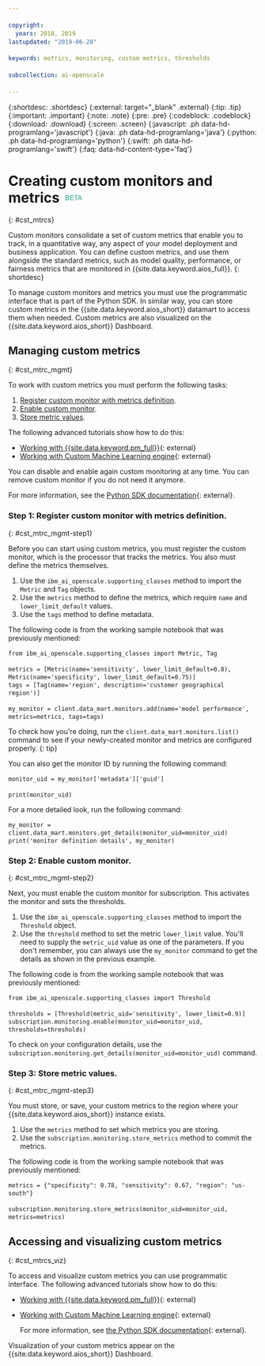 ```yaml
---

copyright:
  years: 2018, 2019
lastupdated: "2019-06-28"

keywords: metrics, monitoring, custom metrics, thresholds

subcollection: ai-openscale

---
```


{:shortdesc: .shortdesc}
{:external: target="_blank" .external}
{:tip: .tip}
{:important: .important}
{:note: .note}
{:pre: .pre}
{:codeblock: .codeblock}
{:download: .download}
{:screen: .screen}
{:javascript: .ph data-hd-programlang='javascript'}
{:java: .ph data-hd-programlang='java'}
{:python: .ph data-hd-programlang='python'}
{:swift: .ph data-hd-programlang='swift'}
{:faq: data-hd-content-type='faq'}

# Creating custom monitors and metrics ![beta tag](images/beta.png)
{: #cst_mtrcs}

Custom monitors consolidate a set of custom metrics that enable you to track, in a quantitative way, any aspect of your model deployment and business application. You can define custom metrics, and use them alongside the standard metrics, such as model quality, performance, or fairness metrics that are monitored in {{site.data.keyword.aios_full}}.
{: shortdesc}

To manage custom monitors and metrics you must use the programmatic interface that is part of the Python SDK. In similar way, you can store custom metrics in the {{site.data.keyword.aios_short}} datamart to access them when needed. Custom metrics are also visualized on the {{site.data.keyword.aios_short}} Dashboard.

## Managing custom metrics
{: #cst_mtrc_mgmt}

To work with custom metrics you must perform the following tasks:

1. [Register custom monitor with metrics definition](#cst_mtrc_mgmt-step1).
2. [Enable custom monitor](#cst_mtrc_mgmt-step2).
3. [Store metric values](#cst_mtrc_mgmt-step3).

The following advanced tutorials show how to do this:

- [Working with {{site.data.keyword.pm_full}}](https://github.com/pmservice/ai-openscale-tutorials/blob/master/notebooks/Watson%20OpenScale%20and%20Watson%20ML%20Engine.ipynb){: external}
- [Working with Custom Machine Learning engine](https://github.com/pmservice/ai-openscale-tutorials/blob/master/notebooks/AI%20OpenScale%20and%20Custom%20ML%20Engine.ipynb){: external}

You can disable and enable again custom monitoring at any time. You can remove custom monitor if you do not need it anymore.

For more information, see the [Python SDK documentation](http://ai-openscale-python-client.mybluemix.net/){: external}.


### Step 1: Register custom monitor with metrics definition.
{: #cst_mtrc_mgmt-step1}

Before you can start using custom metrics, you must register the custom monitor, which is the processor that tracks the metrics. You also must define the metrics themselves.

1. Use the `ibm_ai_openscale.supporting_classes` method to import the `Metric` and `Tag` objects.
2. Use the `metrics` method to define the metrics, which require `name` and `lower_limit_default` values.
3. Use the `tags` method to define metadata.

The following code is from the working sample notebook that was previously mentioned:

```
from ibm_ai_openscale.supporting_classes import Metric, Tag

metrics = [Metric(name='sensitivity', lower_limit_default=0.8), Metric(name='specificity', lower_limit_default=0.75)]
tags = [Tag(name='region', description='customer geographical region')]

my_monitor = client.data_mart.monitors.add(name='model performance', metrics=metrics, tags=tags)
```

To check how you're doing, run the `client.data_mart.monitors.list()
` command to see if your newly-created monitor and metrics are configured properly.
{: tip}

You can also get the monitor ID by running the following command:

```
monitor_uid = my_monitor['metadata']['guid']

print(monitor_uid)
```

For a more detailed look, run the following command:

```
my_monitor = client.data_mart.monitors.get_details(monitor_uid=monitor_uid)
print('monitor definition details', my_monitor)
```


### Step 2: Enable custom monitor.
{: #cst_mtrc_mgmt-step2}

Next, you must enable the custom monitor for subscription. This activates the monitor and sets the thresholds.

1. Use the `ibm_ai_openscale.supporting_classes` method to import the `Threshold` object.
2. Use the `threshold` method to set the metric `lower_limit` value. You'll need to supply the `metric_uid` value as one of the parameters. If you don't remember, you can always use the `my_monitor` command to get the details as shown in the previous example.

The following code is from the working sample notebook that was previously mentioned:

```
from ibm_ai_openscale.supporting_classes import Threshold

thresholds = [Threshold(metric_uid='sensitivity', lower_limit=0.9)]
subscription.monitoring.enable(monitor_uid=monitor_uid, thresholds=thresholds)
```

To check on your configuration details, use the `subscription.monitoring.get_details(monitor_uid=monitor_uid)` command.

### Step 3: Store metric values.
{: #cst_mtrc_mgmt-step3}

You must store, or save, your custom metrics to the region where your {{site.data.keyword.aios_short}} instance exists.

1. Use the `metrics` method to set which metrics you are storing.
2. Use the `subscription.monitoring.store_metrics` method to commit the metrics.

The following code is from the working sample notebook that was previously mentioned:

```
metrics = {"specificity": 0.78, "sensitivity": 0.67, "region": "us-south"}

subscription.monitoring.store_metrics(monitor_uid=monitor_uid, metrics=metrics)
```

## Accessing and visualizing custom metrics
{: #cst_mtrcs_viz}

To access and visualize custom metrics you can use programmatic interface. The following advanced tutorials show how to do this:

- [Working with {{site.data.keyword.pm_full}}](https://github.com/pmservice/ai-openscale-tutorials/blob/master/notebooks/Watson%20OpenScale%20and%20Watson%20ML%20Engine.ipynb){: external}
- [Working with Custom Machine Learning engine](https://github.com/pmservice/ai-openscale-tutorials/blob/master/notebooks/AI%20OpenScale%20and%20Custom%20ML%20Engine.ipynb){: external}

   For more information, see [the Python SDK documentation](http://ai-openscale-python-client.mybluemix.net/){: external}.

Visualization of your custom metrics appear on the {{site.data.keyword.aios_short}} Dashboard.
